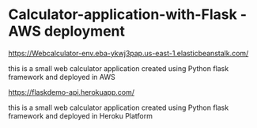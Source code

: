 # Calculator-application-with-Flask -AWS deployment

https://Webcalculator-env.eba-ykwj3pap.us-east-1.elasticbeanstalk.com/

this is a small web calculator application created using Python flask framework and deployed in AWS

https://flaskdemo-api.herokuapp.com/

this is a small web calculator application created using Python flask framework and deployed in Heroku Platform
